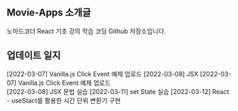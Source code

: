 ## Movie-Apps 소개글   
노마드코더 React 기초 강의 학습 코딩 Github 저장소입니다.

## 업데이트 일지
[2022-03-07] Vanilla.js Click Event 예제 업로드
[2022-03-08] JSX
[2022-03-07] Vanilla.js Click Event 예제 업로드   
[2022-03-08] JSX 문법 실습
[2022-03-11] set State 실습
[2022-03-12] React - useStact를 활용한 시간 단위 변환기 구현
